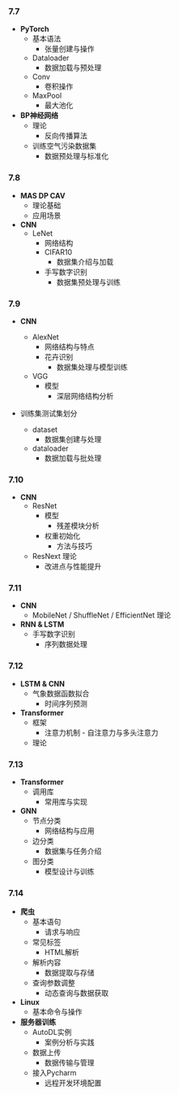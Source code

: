 ### 7.7
- **PyTorch**
  - 基本语法
    - 张量创建与操作
  - Dataloader
    - 数据加载与预处理
  - Conv
    - 卷积操作
  - MaxPool
    - 最大池化
- **BP神经网络**
  - 理论
    - 反向传播算法
  - 训练空气污染数据集
    - 数据预处理与标准化

### 7.8
- **MAS DP CAV**
  - 理论基础
  - 应用场景
- **CNN**
  - LeNet
    - 网络结构
    - CIFAR10
      - 数据集介绍与加载
    - 手写数字识别
      - 数据集预处理与训练

### 7.9
- **CNN**
  - AlexNet
    - 网络结构与特点
    - 花卉识别
      - 数据集处理与模型训练
  - VGG
    - 模型
      - 深层网络结构分析

- 训练集测试集划分
  - dataset
    - 数据集创建与处理
  - dataloader
    - 数据加载与批处理

### 7.10
- **CNN**
  - ResNet
    - 模型
      - 残差模块分析
    - 权重初始化
      - 方法与技巧
  - ResNext 理论
    - 改进点与性能提升

### 7.11
- **CNN**
  - MobileNet / ShuffleNet / EfficientNet 理论
- **RNN & LSTM**
  - 手写数字识别
    - 序列数据处理

### 7.12
- **LSTM & CNN**
  - 气象数据函数拟合
    - 时间序列预测
- **Transformer**
  - 框架
    - 注意力机制 - 自注意力与多头注意力
  - 理论

### 7.13

- **Transformer**
  - 调用库
    - 常用库与实现
- **GNN**
  - 节点分类
    - 网络结构与应用
  - 边分类
    - 数据集与任务介绍
  - 图分类
    - 模型设计与训练

### 7.14

- **爬虫**
  - 基本语句
    - 请求与响应
  - 常见标签
    - HTML解析
  - 解析内容
    - 数据提取与存储
  - 查询参数调整
    - 动态查询与数据获取
- **Linux**
  - 基本命令与操作
- **服务器训练**
  - AutoDL实例
    - 案例分析与实践
  - 数据上传
    - 数据传输与管理
  - 接入Pycharm
    - 远程开发环境配置